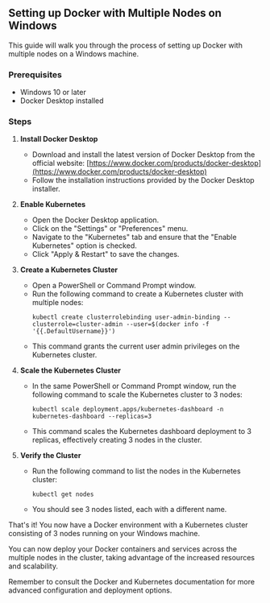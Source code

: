 ## Setting up Docker with Multiple Nodes on Windows

This guide will walk you through the process of setting up Docker with multiple nodes on a Windows machine.

### Prerequisites
- Windows 10 or later
- Docker Desktop installed

### Steps

1. **Install Docker Desktop**
   - Download and install the latest version of Docker Desktop from the official website: [https://www.docker.com/products/docker-desktop](https://www.docker.com/products/docker-desktop)
   - Follow the installation instructions provided by the Docker Desktop installer.

2. **Enable Kubernetes**
   - Open the Docker Desktop application.
   - Click on the "Settings" or "Preferences" menu.
   - Navigate to the "Kubernetes" tab and ensure that the "Enable Kubernetes" option is checked.
   - Click "Apply & Restart" to save the changes.

3. **Create a Kubernetes Cluster**
   - Open a PowerShell or Command Prompt window.
   - Run the following command to create a Kubernetes cluster with multiple nodes:
     ```
     kubectl create clusterrolebinding user-admin-binding --clusterrole=cluster-admin --user=$(docker info -f '{{.DefaultUsername}}')
     ```
   - This command grants the current user admin privileges on the Kubernetes cluster.

4. **Scale the Kubernetes Cluster**
   - In the same PowerShell or Command Prompt window, run the following command to scale the Kubernetes cluster to 3 nodes:
     ```
     kubectl scale deployment.apps/kubernetes-dashboard -n kubernetes-dashboard --replicas=3
     ```
   - This command scales the Kubernetes dashboard deployment to 3 replicas, effectively creating 3 nodes in the cluster.

5. **Verify the Cluster**
   - Run the following command to list the nodes in the Kubernetes cluster:
     ```
     kubectl get nodes
     ```
   - You should see 3 nodes listed, each with a different name.

That's it! You now have a Docker environment with a Kubernetes cluster consisting of 3 nodes running on your Windows machine.

You can now deploy your Docker containers and services across the multiple nodes in the cluster, taking advantage of the increased resources and scalability.

Remember to consult the Docker and Kubernetes documentation for more advanced configuration and deployment options.
